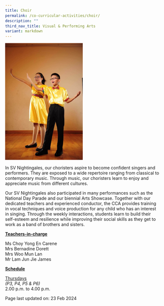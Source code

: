 ```yaml
---
title: Choir
permalink: /co-curricular-activities/choir/
description: ""
third_nav_title: Visual & Performing Arts
variant: markdown
---
```

<img style="width: 50%;" src="/images/choir.jpeg">
<p>In SV Nightingales, our choristers aspire to become confident singers and performers. They are exposed to a wide repertoire ranging from classical to contemporary music. Through music, our choristers learn to enjoy and appreciate music from different cultures.</p>
<p>Our SV Nightingales also participated in many performances such as the National Day Parade and our biennial  Arts Showcase. Together with our dedicated teachers and experienced conductor, the CCA provides training in vocal techniques and voice production for any child who has an interest in singing. Through the weekly interactions, students learn to build their self-esteem and resilience while improving their social skills as they get to work as a band of brothers and sisters.</p>
<p><u><strong>Teachers-in-charge</strong></u></p>
<p>Ms Choy Yong En Carene<br>Mrs Bernadine Dorett<br>Mrs Woo Mun Lan<br>Mr Lam Jun Jie James</p>
<p><u><strong>Schedule</strong></u></p>
<p><u>Thursdays</u><br><em>(P3, P4, P5 &amp; P6)</em><br>2.00 p.m. to 4.00 p.m.</p>
<p>Page last updated on: 23 Feb 2024</p>